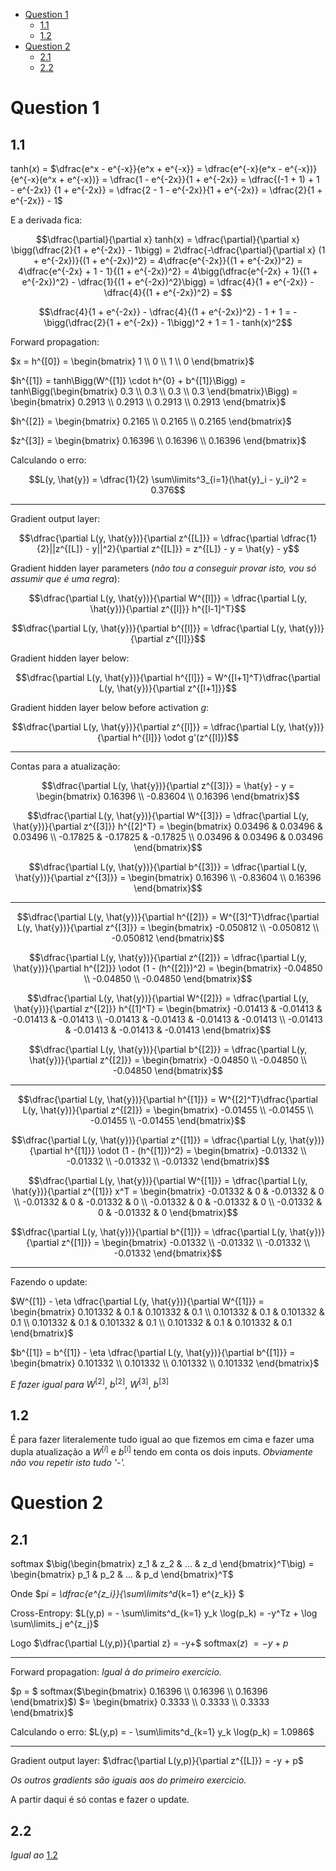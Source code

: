 

<!-- toc -->

- [Question 1](#question-1)
  * [1.1](#11)
  * [1.2](#12)
- [Question 2](#question-2)
  * [2.1](#21)
  * [2.2](#22)

<!-- tocstop -->

# Question 1

## 1.1

tanh($x$) = $\dfrac{e^x - e^{-x}}{e^x + e^{-x}} = \dfrac{e^{-x}(e^x - e^{-x})}{e^{-x}(e^x + e^{-x})} = \dfrac{1 - e^{-2x}}{1 + e^{-2x}} = \dfrac{(-1 + 1) + 1 - e^{-2x}} {1 + e^{-2x}} = \dfrac{2 - 1 - e^{-2x}}{1 + e^{-2x}} = \dfrac{2}{1 + e^{-2x}} - 1$

E a derivada fica:

$$\dfrac{\partial}{\partial x} tanh(x) = \dfrac{\partial}{\partial x} \bigg(\dfrac{2}{1 + e^{-2x}} - 1\bigg) = 2\dfrac{-\dfrac{\partial}{\partial x} (1 + e^{-2x})}{(1 + e^{-2x})^2} = 4\dfrac{e^{-2x}}{(1 + e^{-2x})^2} = 4\dfrac{e^{-2x} + 1 - 1}{(1 + e^{-2x})^2} = 4\bigg(\dfrac{e^{-2x} + 1}{(1 + e^{-2x})^2} - \dfrac{1}{(1 + e^{-2x})^2}\bigg) = \dfrac{4}{1 + e^{-2x}} - \dfrac{4}{(1 + e^{-2x})^2} = $$

$$\dfrac{4}{1 + e^{-2x}} - \dfrac{4}{(1 + e^{-2x})^2} - 1 + 1 = -\bigg(\dfrac{2}{1 + e^{-2x}} - 1\bigg)^2 + 1 = 1 - tanh(x)^2$$

Forward propagation:

$x = h^{[0]} = \begin{bmatrix} 1 \\ 0 \\ 1 \\ 0 \end{bmatrix}$

$h^{[1]} = tanh\Bigg(W^{[1]} \cdot h^{0} + b^{[1]}\Bigg) = tanh\Bigg(\begin{bmatrix} 0.3 \\ 0.3 \\ 0.3 \\ 0.3 \end{bmatrix}\Bigg) = \begin{bmatrix} 0.2913 \\ 0.2913 \\ 0.2913 \\ 0.2913 \end{bmatrix}$

$h^{[2]} = \begin{bmatrix} 0.2165 \\ 0.2165 \\ 0.2165 \end{bmatrix}$

$z^{[3]} = \begin{bmatrix} 0.16396 \\ 0.16396 \\ 0.16396 \end{bmatrix}$

Calculando o erro:

$$L(y, \hat{y}) = \dfrac{1}{2} \sum\limits^3_{i=1}(\hat{y}_i - y_i)^2 = 0.376$$

---

Gradient output layer:

$$\dfrac{\partial L(y, \hat{y})}{\partial z^{[L]}} = \dfrac{\partial \dfrac{1}{2}||z^{[L]} - y||^2}{\partial z^{[L]}} = z^{[L]} - y = \hat{y} - y$$

Gradient hidden layer parameters (_não tou a conseguir provar isto, vou só assumir que é uma regra_):

$$\dfrac{\partial L(y, \hat{y})}{\partial W^{[l]}} = \dfrac{\partial L(y, \hat{y})}{\partial z^{[l]}} h^{[l-1]^T}$$

$$\dfrac{\partial L(y, \hat{y})}{\partial b^{[l]}} = \dfrac{\partial L(y, \hat{y})}{\partial z^{[l]}}$$

Gradient hidden layer below:

$$\dfrac{\partial L(y, \hat{y})}{\partial h^{[l]}} = W^{[l+1]^T}\dfrac{\partial L(y, \hat{y})}{\partial z^{[l+1]}}$$

Gradient hidden layer below before activation $g$:

$$\dfrac{\partial L(y, \hat{y})}{\partial z^{[l]}} = \dfrac{\partial L(y, \hat{y})}{\partial h^{[l]}} \odot g'(z^{[l]})$$

---

Contas para a atualização:

$$\dfrac{\partial L(y, \hat{y})}{\partial z^{[3]}} = \hat{y} - y = \begin{bmatrix} 0.16396 \\ -0.83604 \\ 0.16396 \end{bmatrix}$$

$$\dfrac{\partial L(y, \hat{y})}{\partial W^{[3]}} = \dfrac{\partial L(y, \hat{y})}{\partial z^{[3]}} h^{[2]^T} = \begin{bmatrix} 0.03496 & 0.03496 & 0.03496 \\ -0.17825 & -0.17825 & -0.17825 \\ 0.03496 & 0.03496 & 0.03496 \end{bmatrix}$$

$$\dfrac{\partial L(y, \hat{y})}{\partial b^{[3]}} = \dfrac{\partial L(y, \hat{y})}{\partial z^{[3]}} = \begin{bmatrix} 0.16396 \\ -0.83604 \\ 0.16396 \end{bmatrix}$$

---

$$\dfrac{\partial L(y, \hat{y})}{\partial h^{[2]}} = W^{[3]^T}\dfrac{\partial L(y, \hat{y})}{\partial z^{[3]}} = \begin{bmatrix} -0.050812 \\ -0.050812 \\ -0.050812 \end{bmatrix}$$

$$\dfrac{\partial L(y, \hat{y})}{\partial z^{[2]}} = \dfrac{\partial L(y, \hat{y})}{\partial h^{[2]}} \odot (1 - (h^{[2]})^2) = \begin{bmatrix} -0.04850 \\ -0.04850 \\ -0.04850 \end{bmatrix}$$

$$\dfrac{\partial L(y, \hat{y})}{\partial W^{[2]}} = \dfrac{\partial L(y, \hat{y})}{\partial z^{[2]}} h^{[1]^T} = \begin{bmatrix} -0.01413 & -0.01413 & -0.01413 & -0.01413 \\ -0.01413 & -0.01413 & -0.01413 & -0.01413 \\ -0.01413 & -0.01413 & -0.01413 & -0.01413 \end{bmatrix}$$

$$\dfrac{\partial L(y, \hat{y})}{\partial b^{[2]}} = \dfrac{\partial L(y, \hat{y})}{\partial z^{[2]}} = \begin{bmatrix} -0.04850 \\ -0.04850 \\ -0.04850 \end{bmatrix}$$

---

$$\dfrac{\partial L(y, \hat{y})}{\partial h^{[1]}} = W^{[2]^T}\dfrac{\partial L(y, \hat{y})}{\partial z^{[2]}} = \begin{bmatrix} -0.01455 \\ -0.01455 \\ -0.01455 \\ -0.01455 \end{bmatrix}$$

$$\dfrac{\partial L(y, \hat{y})}{\partial z^{[1]}} = \dfrac{\partial L(y, \hat{y})}{\partial h^{[1]}} \odot (1 - (h^{[1]})^2) = \begin{bmatrix} -0.01332 \\ -0.01332 \\ -0.01332 \\ -0.01332 \end{bmatrix}$$

$$\dfrac{\partial L(y, \hat{y})}{\partial W^{[1]}} = \dfrac{\partial L(y, \hat{y})}{\partial z^{[1]}} x^T = \begin{bmatrix} -0.01332 & 0 & -0.01332 & 0 \\ -0.01332 & 0 & -0.01332 & 0 \\ -0.01332 & 0 & -0.01332 & 0 \\ -0.01332 & 0 & -0.01332 & 0 \end{bmatrix}$$

$$\dfrac{\partial L(y, \hat{y})}{\partial b^{[1]}} = \dfrac{\partial L(y, \hat{y})}{\partial z^{[1]}} = \begin{bmatrix} -0.01332 \\ -0.01332 \\ -0.01332 \\ -0.01332 \end{bmatrix}$$

---

Fazendo o update:

$W^{[1]} - \eta \dfrac{\partial L(y, \hat{y})}{\partial W^{[1]}} = \begin{bmatrix} 0.101332 & 0.1 & 0.101332 & 0.1 \\ 0.101332 & 0.1 & 0.101332 & 0.1 \\ 0.101332 & 0.1 & 0.101332 & 0.1 \\ 0.101332 & 0.1 & 0.101332 & 0.1 \end{bmatrix}$

$b^{[1]} = b^{[1]} - \eta \dfrac{\partial L(y, \hat{y})}{\partial b^{[1]}} = \begin{bmatrix} 0.101332 \\ 0.101332 \\ 0.101332 \\ 0.101332 \end{bmatrix}$

_E fazer igual para_ $W^{[2]}$, $b^{[2]}$, $W^{[3]}$, $b^{[3]}$

## 1.2

É para fazer literalemente tudo igual ao que fizemos em cima e fazer uma dupla atualização a $W^{[i]}$ e $b^{[i]}$ tendo em conta os dois inputs. _Obviamente não vou repetir isto tudo '-'._

# Question 2

## 2.1

softmax $\big(\begin{bmatrix} z_1 & z_2 & ... & z_d \end{bmatrix}^T\big) = \begin{bmatrix} p_1 & p_2 & ... & p_d \end{bmatrix}^T$

Onde $p*i = \dfrac{e^{z_i}}{\sum\limits^d*{k=1} e^{z_k}} $

Cross-Entropy: $L(y,p) = - \sum\limits^d_{k=1} y_k \log(p_k) = -y^Tz + \log \sum\limits_j e^{z_j}$

Logo $\dfrac{\partial L(y,p)}{\partial z} = -y+$ softmax($z$) $= -y + p$

---

Forward propagation: _Igual à do primeiro exercício._

$p = $ softmax($\begin{bmatrix} 0.16396 \\ 0.16396 \\ 0.16396 \end{bmatrix}$) $= \begin{bmatrix} 0.3333 \\ 0.3333 \\ 0.3333 \end{bmatrix}$

Calculando o erro: $L(y,p) = - \sum\limits^d_{k=1} y_k \log(p_k) = 1.0986$

---

Gradient output layer: $\dfrac{\partial L(y,p)}{\partial z^{[L]}} = -y + p$

_Os outros gradients são iguais aos do primeiro exercicio._

A partir daqui é só contas e fazer o update.

## 2.2

_Igual ao_ [1.2](#12)
